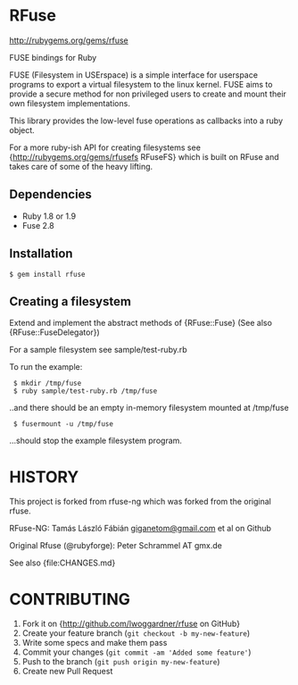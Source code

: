 RFuse
===============

http://rubygems.org/gems/rfuse

FUSE bindings for Ruby 

FUSE (Filesystem in USErspace) is a simple interface for userspace programs to export a virtual filesystem to the linux kernel. FUSE aims to provide a secure method for non privileged users to create and mount their own filesystem implementations.

This library provides the low-level fuse operations as callbacks into a ruby object.

For a more ruby-ish API for creating filesystems see {http://rubygems.org/gems/rfusefs RFuseFS} which is built on RFuse and takes care of some of the heavy lifting.

Dependencies
--------------

 * Ruby 1.8 or 1.9
 * Fuse 2.8

Installation
---------------

    $ gem install rfuse

Creating a filesystem
---------------------------

Extend and implement the abstract methods of {RFuse::Fuse} (See also {RFuse::FuseDelegator})

For a sample filesystem see sample/test-ruby.rb

To run the example:

     $ mkdir /tmp/fuse
     $ ruby sample/test-ruby.rb /tmp/fuse

..and there should be an empty in-memory filesystem mounted at /tmp/fuse

     $ fusermount -u /tmp/fuse

...should stop the example filesystem program.

HISTORY
======
This project is forked from rfuse-ng which was forked from the original rfuse.

RFuse-NG: Tamás László Fábián <giganetom@gmail.com> et al on Github

Original Rfuse (@rubyforge): Peter Schrammel AT gmx.de

See also {file:CHANGES.md}

CONTRIBUTING
============

1. Fork it on {http://github.com/lwoggardner/rfuse on GitHub}
2. Create your feature branch (`git checkout -b my-new-feature`)
3. Write some specs and make them pass
4. Commit your changes (`git commit -am 'Added some feature'`)
5. Push to the branch (`git push origin my-new-feature`)
6. Create new Pull Request
